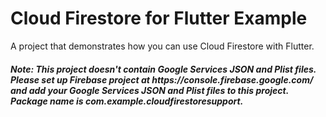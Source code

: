 # Cloud Firestore for Flutter Example

A project that demonstrates how you can use Cloud Firestore with Flutter.

<h5><b>Note:</b> This project doesn't contain Google Services JSON and Plist files. Please set up Firebase project at https://console.firebase.google.com/ and add your Google Services JSON and Plist files to this project. Package name is <i>com.example.cloudfirestoresupport</i>.</h5>

